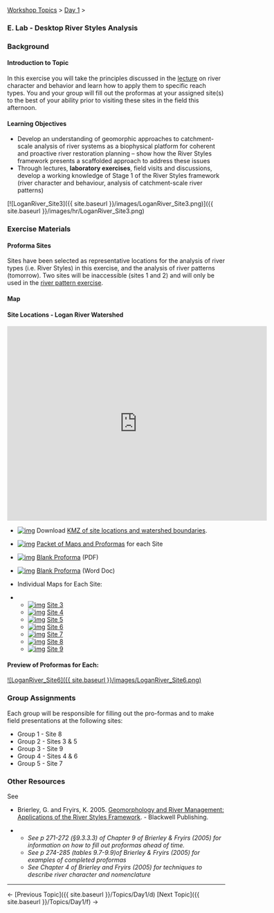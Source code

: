 [Workshop Topics](http://riverstyles.joewheaton.org/workshop-topics)‎ > ‎[Day 1](http://riverstyles.joewheaton.org/workshop-topics/stage1)‎ > ‎

### E. Lab - Desktop River Styles Analysis



### Background

#### Introduction to Topic

In this exercise you will take the principles discussed in the [lecture](http://riverstyles.joewheaton.org/workshop-topics/stage1/d-monitoring) on river character and behavior and learn how to apply them to specific reach types. You and your group will fill out the proformas at your assigned site(s) to the best of your ability prior to visiting these sites in the field this afternoon. 

#### Learning Objectives

- Develop an understanding of geomorphic approaches to catchment-scale analysis of river systems as a biophysical platform for coherent and proactive river restoration planning – show how the River Styles framework presents a scaffolded approach to address these issues
- Through lectures, **laboratory exercises**, field visits and discussions, develop a working knowledge of Stage 1 of the River Styles framework (river character and behaviour, analysis of catchment-scale river patterns)

[![LoganRiver_Site3]({{ site.baseurl }}/images/LoganRiver_Site3.png)]({{ site.baseurl }}/images/hr/LoganRiver_Site3.png)

### Exercise Materials

#### Proforma Sites

Sites have been selected as representative locations for the analysis of river types (i.e. River Styles) in this exercise, and the analysis of river patterns (tomorrow). Two sites will be inaccessible (sites 1 and 2) and will only be used in the [river pattern exercise](http://riverstyles.joewheaton.org/workshop-topics/restoration-conservation-regulations-tuesday/h-LandscapeConnectivity). 



#### Map

#### Site Locations - Logan River Watershed


<iframe src="https://www.google.com/maps/embed?pb=!1m10!1m8!1m3!1d209267.31060781438!2d-111.678085!3d41.853196!3m2!1i1024!2i768!4f13.1!5e1!3m2!1sen!2sus!4v1501263912013" width="600" height="450" frameborder="0" style="border:0" allowfullscreen></iframe>





- [![img](http://riverstyles.joewheaton.org/_/rsrc/1501108766278/workshop-topics/stage1/e-lab---desktop-river-styles-analysi/kmz-icon.gif)](http://riverstyles.joewheaton.org/workshop-topics/stage1/e-lab---desktop-river-styles-analysi/kmz-icon.gif?attredirects=0) Download [KMZ of site locations and watershed boundaries](http://etal.usu.edu/Workshops/RiverStyles/2013/Excercises/Day1/River%20Styles%20Workshop%20-%20Day%201.kmz).

- [![img](http://riverstyles.joewheaton.org/_/rsrc/1501108766278/workshop-topics/stage1/e-lab---desktop-river-styles-analysi/pdfIcon.png)](http://riverstyles.joewheaton.org/workshop-topics/stage1/e-lab---desktop-river-styles-analysi/pdfIcon.png?attredirects=0) [Packet of Maps and Proformas](http://etal.usu.edu/Workshops/RiverStyles/2013/Excercises/Day1/ProFormas.pdf) for each Site

- [![img](http://riverstyles.joewheaton.org/_/rsrc/1501108766278/workshop-topics/stage1/e-lab---desktop-river-styles-analysi/pdfIcon.png)](http://riverstyles.joewheaton.org/workshop-topics/stage1/e-lab---desktop-river-styles-analysi/pdfIcon.png?attredirects=0) [Blank Proforma](http://etal.usu.edu/Workshops/RiverStyles/Resources/River%20Styles%20Proforma.pdf) (PDF)

- [![img](http://riverstyles.joewheaton.org/_/rsrc/1501108766278/workshop-topics/stage1/e-lab---desktop-river-styles-analysi/small_word_icon.gif)](http://riverstyles.joewheaton.org/workshop-topics/stage1/e-lab---desktop-river-styles-analysi/small_word_icon.gif?attredirects=0) [Blank Proforma](http://etal.usu.edu/Workshops/RiverStyles/Resources/River%20Styles%20Proforma.docx) (Word Doc)

- Individual Maps for Each Site:

- - [![img](http://riverstyles.joewheaton.org/_/rsrc/1501108766278/workshop-topics/stage1/e-lab---desktop-river-styles-analysi/pdfIcon.png)](http://riverstyles.joewheaton.org/workshop-topics/stage1/e-lab---desktop-river-styles-analysi/pdfIcon.png?attredirects=0) [Site 3](http://etal.usu.edu/Workshops/RiverStyles/2013/Excercises/Day1/LoganRiver_Site3.pdf)
  - [![img](http://riverstyles.joewheaton.org/_/rsrc/1501108766278/workshop-topics/stage1/e-lab---desktop-river-styles-analysi/pdfIcon.png)](http://riverstyles.joewheaton.org/workshop-topics/stage1/e-lab---desktop-river-styles-analysi/pdfIcon.png?attredirects=0) [Site 4](http://etal.usu.edu/Workshops/RiverStyles/2013/Excercises/Day1/LoganRiver_Site4.pdf)
  - [![img](http://riverstyles.joewheaton.org/_/rsrc/1501108766278/workshop-topics/stage1/e-lab---desktop-river-styles-analysi/pdfIcon.png)](http://riverstyles.joewheaton.org/workshop-topics/stage1/e-lab---desktop-river-styles-analysi/pdfIcon.png?attredirects=0) [Site 5](http://etal.usu.edu/Workshops/RiverStyles/2013/Excercises/Day1/LoganRiver_Site5.pdf)
  - [![img](http://riverstyles.joewheaton.org/_/rsrc/1501108766278/workshop-topics/stage1/e-lab---desktop-river-styles-analysi/pdfIcon.png)](http://riverstyles.joewheaton.org/workshop-topics/stage1/e-lab---desktop-river-styles-analysi/pdfIcon.png?attredirects=0) [Site 6](http://etal.usu.edu/Workshops/RiverStyles/2013/Excercises/Day1/LoganRiver_Site6.pdf)
  - [![img](http://riverstyles.joewheaton.org/_/rsrc/1501108766278/workshop-topics/stage1/e-lab---desktop-river-styles-analysi/pdfIcon.png)](http://riverstyles.joewheaton.org/workshop-topics/stage1/e-lab---desktop-river-styles-analysi/pdfIcon.png?attredirects=0) [Site 7](http://etal.usu.edu/Workshops/RiverStyles/2013/Excercises/Day1/LoganRiver_Site7.pdf)
  - [![img](http://riverstyles.joewheaton.org/_/rsrc/1501108766278/workshop-topics/stage1/e-lab---desktop-river-styles-analysi/pdfIcon.png)](http://riverstyles.joewheaton.org/workshop-topics/stage1/e-lab---desktop-river-styles-analysi/pdfIcon.png?attredirects=0) [Site 8](http://etal.usu.edu/Workshops/RiverStyles/2013/Excercises/Day1/LoganRiver_Site8.pdf)
  - [![img](http://riverstyles.joewheaton.org/_/rsrc/1501108766278/workshop-topics/stage1/e-lab---desktop-river-styles-analysi/pdfIcon.png)](http://riverstyles.joewheaton.org/workshop-topics/stage1/e-lab---desktop-river-styles-analysi/pdfIcon.png?attredirects=0) [Site 9](http://etal.usu.edu/Workshops/RiverStyles/2013/Excercises/Day1/LoganRiver_Site9.pdf)



#### Preview of Proformas for Each:

[![LoganRiver_Site6]({{ site.baseurl }}/images/LoganRiver_Site6.png)](https://get.google.com/albumarchive/112875203842919433098/album/AF1QipM46Tm090qebYApy3E2jZ4cw5OaHg4TvVgaBym6)



### Group Assignments

Each group will be responsible for filling out the pro-formas and to make field presentations at the following sites:

- Group 1 - Site 8
- Group 2 - Sites 3 & 5
- Group 3 - Site 9
- Group 4 - Sites 4 & 6
- Group 5 - Site 7

### Other Resources

See

- Brierley, G. and Fryirs, K. 2005. [Geomorphology and River Management: Applications of the River Styles Framework](http://www.wiley.com/WileyCDA/WileyTitle/productCd-1405115165.html). - Blackwell Publishing.

- - *See p 271-272 (§9.3.3.3) of Chapter 9 of Brierley & Fryirs (2005) for information on how to fill out proformas ahead of time.*
  - *See p 274-285 (tables 9.7-9.9)of Brierley & Fryirs (2005) for examples of completed proformas*
  - *See Chapter 4 of Brierley and Fryirs (2005) for techniques to describe river character and nomenclature*

------

← [Previous Topic]({{ site.baseurl }}/Topics/Day1/d)                    [Next Topic]({{ site.baseurl }}/Topics/Day1/f) →
